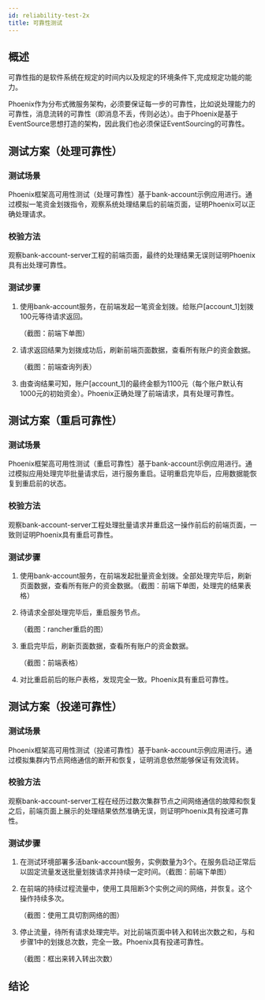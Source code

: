 ```yaml
---
id: reliability-test-2x
title: 可靠性测试
---
```


## 概述

可靠性指的是软件系统在规定的时间内以及规定的环境条件下,完成规定功能的能力。

Phoenix作为分布式微服务架构，必须要保证每一步的可靠性，比如说处理能力的可靠性，消息流转的可靠性（即消息不丢，传则必达）。由于Phoenix是基于EventSource思想打造的架构，因此我们也必须保证EventSourcing的可靠性。

## 测试方案（处理可靠性）

### 测试场景

Phoenix框架高可用性测试（处理可靠性）基于bank-account示例应用进行。通过模拟一笔资金划拨指令，观察系统处理结果后的前端页面，证明Phoenix可以正确处理请求。

### 校验方法

观察bank-account-server工程的前端页面，最终的处理结果无误则证明Phoenix具有出处理可靠性。

### 测试步骤

1. 使用bank-account服务，在前端发起一笔资金划拨。给账户[account_1]划拨100元等待请求返回。

   （截图：前端下单图）

2. 请求返回结果为划拨成功后，刷新前端页面数据，查看所有账户的资金数据。

   （截图：前端查询列表）

3. 由查询结果可知，账户[account_1]的最终金额为1100元（每个账户默认有1000元的初始资金）。Phoenix正确处理了前端请求，具有处理可靠性。

## 测试方案（重启可靠性）

### 测试场景

Phoenix框架高可用性测试（重启可靠性）基于bank-account示例应用进行。通过模拟应用处理完毕批量请求后，进行服务重启。证明重启完毕后，应用数据能恢复到重启前的状态。

### 校验方法

观察bank-account-server工程处理批量请求并重启这一操作前后的前端页面，一致则证明Phoenix具有重启可靠性。

### 测试步骤

1. 使用bank-account服务，在前端发起批量资金划拨。全部处理完毕后，刷新页面数据，查看所有账户的资金数据。（截图：前端下单图，处理完的结果表格）

2. 待请求全部处理完毕后，重启服务节点。

   （截图：rancher重启的图）

3. 重启完毕后，刷新页面数据，查看所有账户的资金数据。

   （截图：前端表格）

4. 对比重启前后的账户表格，发现完全一致。Phoenix具有重启可靠性。

## 测试方案（投递可靠性）

### 测试场景

Phoenix框架高可用性测试（投递可靠性）基于bank-account示例应用进行。通过模拟集群内节点网络通信的断开和恢复，证明消息依然能够保证有效流转。

### 校验方法

观察bank-account-server工程在经历过数次集群节点之间网络通信的故障和恢复之后，前端页面上展示的处理结果依然准确无误，则证明Phoenix具有投递可靠性。

### 测试步骤

1. 在测试环境部署多活bank-account服务，实例数量为3个。在服务启动正常后以固定流量发送批量划拨请求并持续一定时间。（截图：前端下单图）

2. 在前端的持续过程流量中，使用工具阻断3个实例之间的网络，并恢复。这个操作持续多次。

   （截图：使用工具切割网络的图）

3. 停止流量，待所有请求处理完毕。对比前端页面中转入和转出次数之和，与和步骤1中的划拨总次数，完全一致。Phoenix具有投递可靠性。

   （截图：框出来转入转出次数）

## 结论

